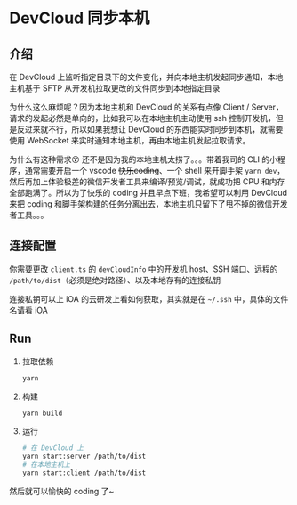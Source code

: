 # DevCloud 同步本机

## 介绍

在 DevCloud 上监听指定目录下的文件变化，并向本地主机发起同步通知，本地主机基于 SFTP 从开发机拉取更改的文件同步到本地指定目录

为什么这么麻烦呢？因为本地主机和 DevCloud 的关系有点像 Client / Server，请求的发起必然是单向的，比如我可以在本地主机主动使用 ssh 控制开发机，但是反过来就不行，所以如果我想让 DevCloud 的东西能实时同步到本机，就需要使用 WebSocket 来实时通知本地主机，再由本地主机发起拉取请求。

为什么有这种需求😵 还不是因为我的本地主机太捞了。。。带着我司的 CLI 的小程序，通常需要开启一个 vscode ~~快乐coding~~、一个 shell 来开脚手架 `yarn dev`，然后再加上体验极差的微信开发者工具来编译/预览/调试，就成功把 CPU 和内存全部跑满了。所以为了快乐的 coding 并且早点下班，我希望可以利用 DevCloud 来把 coding 和脚手架构建的任务分离出去，本地主机只留下了甩不掉的微信开发者工具。。。

## 连接配置

你需要更改 `client.ts` 的 `devCloudInfo` 中的开发机 host、SSH 端口、远程的 `/path/to/dist`（必须是绝对路径）、以及本地存有的连接私钥

连接私钥可以上 iOA 的云研发上看如何获取，其实就是在 `~/.ssh` 中，具体的文件名请看 iOA

## Run

1. 拉取依赖

   ```bash
   yarn
   ```

2. 构建

   ```bash
   yarn build
   ```

3. 运行

   ```bash
   # 在 DevCloud 上
   yarn start:server /path/to/dist
   # 在本地主机上
   yarn start:client /path/to/dist
   ```

然后就可以愉快的 coding 了~